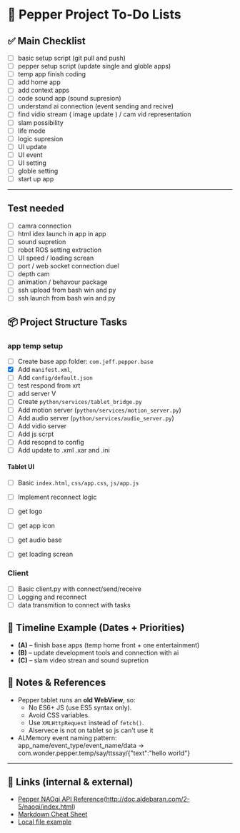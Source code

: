 # 📝 Pepper Project To-Do Lists

## ✅ Main Checklist 


- [ ] basic setup script (git pull and push)
- [ ] pepper setup script (update single and globle apps)
- [ ] temp app finish coding
- [ ] add home app
- [ ] add context apps
- [ ] code sound app (sound supresion)
- [ ] understand ai connection (event sending and recive)
- [ ] find vidio stream ( image update ) / cam vid representation
- [ ] slam possibility
- [ ] life mode
- [ ] logic supresion
- [ ] UI update
- [ ] UI event
- [ ] UI setting
- [ ] globle setting
- [ ] start up app

---

## Test needed
- [ ] camra connection
- [ ] html idex launch in app in app
- [ ] sound supretion
- [ ] robot ROS setting extraction
- [ ] UI speed / loading screan
- [ ] port / web socket connection duel
- [ ] depth cam
- [ ] animation / behavour package
- [ ] ssh upload from bash win and py
- [ ] ssh launch from bash win and py

## 📦 Project Structure Tasks

### app temp setup
- [ ] Create base app folder: `com.jeff.pepper.base`
- [x] Add `manifest.xml`, 
- [ ] Add `config/default.json`
- [ ] test respond from xrt 
- [ ] add server V
- [ ] Create `python/services/tablet_bridge.py`
- [ ] Add motion server (`python/services/motion_server.py`)
- [ ] Add audio server (`python/services/audio_server.py`)
- [ ] Add vidio server
- [ ] Add js scrpt
- [ ] Add resopnd to config
- [ ] Add update to .xml .xar and .ini

#### Tablet UI
- [ ] Basic `index.html`, `css/app.css`, `js/app.js`
- [ ] Implement reconnect logic
- [ ] get logo
- [ ] get app icon
- [ ] get audio base
- [ ] get loading screan


### Client
- [ ] Basic client.py with connect/send/receive
- [ ] Logging and reconnect
- [ ] data transmition to connect with tasks

## 📅 Timeline Example (Dates + Priorities)
- **(A)** – finish base apps (temp home front + one entertainment)
- **(B)** – update development tools and connection with ai
- **(C)** – slam video strean and sound supretion

## 📌 Notes & References
- Pepper tablet runs an **old WebView**, so:
  - No ES6+ JS (use ES5 syntax only).
  - Avoid CSS variables.
  - Use `XMLHttpRequest` instead of `fetch()`.
  - Alservece is not on tablet so js can't use it
- ALMemory event naming pattern:  
    app_name/event_type/event_name/data -> com.wonder.pepper.temp/say/ttssay/{"text":"hello world"}
  

---

## 🔗 Links (internal & external)
- [Pepper NAOqi API Reference](http://doc.aldebaran.com/2-5/index.html)(http://doc.aldebaran.com/2-5/naoqi/index.html)
- [Markdown Cheat Sheet](https://www.markdownguide.org/cheat-sheet/)
- [Local file example](./config/default.json)
